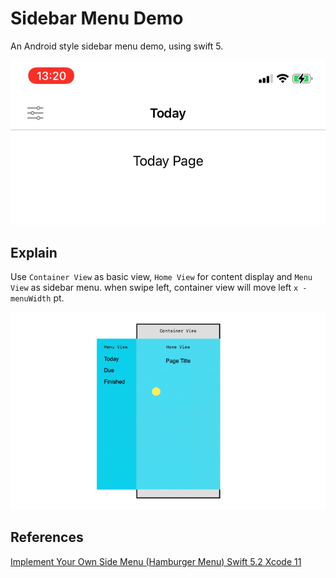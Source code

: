# Sidebar Menu Demo

An Android style sidebar menu demo, using swift 5.

![Demo](https://github.com/rijieli/SidebarMenu/raw/main/Demo.gif)

## Explain

Use `Container View` as basic view, `Home View` for content display and `Menu View` as sidebar menu. when swipe left, container view will move left `x - menuWidth` pt.

![Explain](https://github.com/rijieli/SidebarMenu/raw/main/Explain.gif)

## References

[Implement Your Own Side Menu (Hamburger Menu) Swift 5.2 Xcode 11](https://www.appcodezip.com/2020/06/iOS-side-menu-swift.html)
